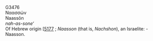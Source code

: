 <body>
  <p>G3476<br>  Ναασσών  <br> Naassōn  <br><i>nah-as-sone‘ </i><br>Of Hebrew origin [<a href="h5177.htm">5177</a> ; <i>Naasson</i> (that is, <i>Nachshon</i>), an Israelite: - Naasson.<br></p>
 </body>